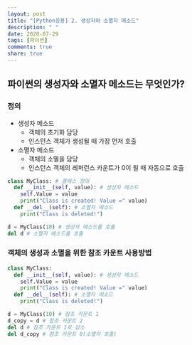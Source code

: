 ```yaml
---
layout: post
title: "[Python응용] 2. 생성자와 소멸자 메소드"
description: " "
date: 2020-07-29
tags: [파이썬]
comments: true
share: true
---
```



## 파이썬의 생성자와 소멸자 메소드는 무엇인가?

### 정의
- 생성자 메소드
  - 객체의 초기화 담당
  - 인스턴스 객체가 생성될 때 가장 먼저 호출
- 소멸자 메소드
  - 객체의 소멸을 담당
  - 인스턴스 객체의 레퍼런스 카운트가 0이 될 때 자동으로 호출
  
```python
class MyClass: # 클래스 정의
  def __init__(self, value): # 생성자 메소드
    self.Value = value
    print("Class is created! Value =" value)
  def __del__(self): # 소멸자 메소드
    print("Class is deleted!")

d = MyClass(10) # 생성자 메소드를 호출
del d # 소멸자 메소드를 호출
```

### 객체의 생성과 소멸을 위한 참조 카운트 사용방법

```python
class MyClass:
  def __init__(self, value): # 생성자 메소드
    self.Value = value
    print("Class is created! Value =" value)
  def __del__(self): # 소멸자 메소드
    print("Class is deleted!")

d = MyClass(10) # 참조 카운트 1
d_copy = d # 참조 카운트 2
del d # 참조 카운트 1로 감소
del d_copy # 참조 카운트 0(소멸자 호출)
```